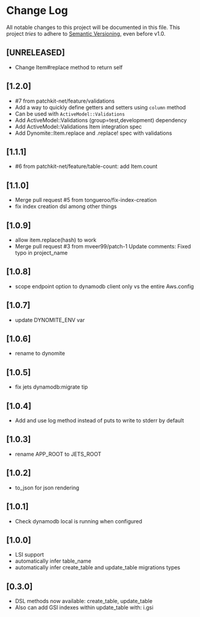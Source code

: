 # Change Log

All notable changes to this project will be documented in this file.
This project *tries* to adhere to [Semantic Versioning](http://semver.org/), even before v1.0.
## [UNRELEASED]
- Change Item#replace method to return self

## [1.2.0]
- #7 from patchkit-net/feature/validations
- Add a way to quickly define getters and setters using `column` method
- Can be used with `ActiveModel::Validations`
- Add ActiveModel::Validations (group=test,development) dependency
- Add ActiveModel::Validations Item integration spec
- Add Dynomite::Item.replace and .replace! spec with validations

## [1.1.1]
- #6 from patchkit-net/feature/table-count: add Item.count

## [1.1.0]
- Merge pull request #5 from tongueroo/fix-index-creation
- fix index creation dsl among other things

## [1.0.9]
- allow item.replace(hash) to work
- Merge pull request #3 from mveer99/patch-1 Update comments: Fixed typo in project_name

## [1.0.8]
- scope endpoint option to dynamodb client only vs the entire Aws.config

## [1.0.7]
- update DYNOMITE_ENV var

## [1.0.6]
- rename to dynomite

## [1.0.5]
- fix jets dynamodb:migrate tip

## [1.0.4]
- Add and use log method instead of puts to write to stderr by default

## [1.0.3]
- rename APP_ROOT to JETS_ROOT

## [1.0.2]
- to_json for json rendering

## [1.0.1]
- Check dynamodb local is running when configured

## [1.0.0]
- LSI support
- automatically infer table_name
- automatically infer create_table and update_table migrations types

## [0.3.0]
- DSL methods now available: create_table, update_table
- Also can add GSI indexes within update_table with: i.gsi
